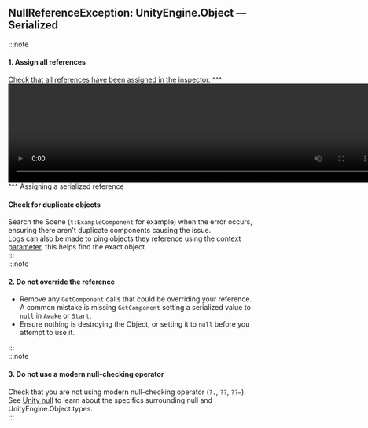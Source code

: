 ## NullReferenceException: UnityEngine.Object — Serialized
:::note
#### 1. Assign all references
Check that all references have been [assigned in the inspector](../../../References/Serializing%20Component%20References.md).
^^^
<video width="750" height="200" autoplay loop muted><source type="video/webm" src="https://unity.huh.how/Video/inspector-references.webm"></video>
^^^ Assigning a serialized reference  

#### Check for duplicate objects
Search the Scene (`t:ExampleComponent` for example) when the error occurs, ensuring there aren't duplicate components causing the issue.  
Logs can also be made to ping objects they reference using the [context parameter](../../../Debugging/Logging/How-to.md), this helps find the exact object.  
:::  
:::note
#### 2. Do not override the reference
- Remove any `GetComponent` calls that could be overriding your reference.  
   A common mistake is missing `GetComponent` setting a serialized value to `null` in `Awake` or `Start`.
- Ensure nothing is destroying the Object, or setting it to `null` before you attempt to use it.  

:::  
:::note
#### 3. Do not use a modern null-checking operator
Check that you are not using modern null-checking operator (`?.`, `??`, `??=`).  
See [Unity null](../../../Other/Unity%20Null.md) to learn about the specifics surrounding null and UnityEngine.Object types.  
:::